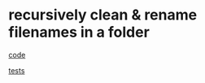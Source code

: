 # recursively clean & rename filenames in a folder

[code](https://raw.githubusercontent.com/powrusr/docs/main/projects/python/renamer/recursively_rename.py)

[tests](https://raw.githubusercontent.com/powrusr/docs/main/projects/python/renamer/tests/test_recursively_rename.py)


